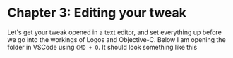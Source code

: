 # Chapter 3: Editing your tweak

Let's get your tweak opened in a text editor, and set everything up before we go into the workings of Logos and Objective-C. Below I am opening the folder in VSCode using ```CMD + O```. It should look something like this
